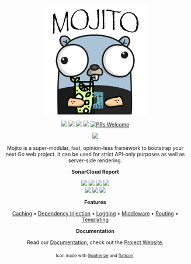 <p align="center">
    <img src="/.github/assets/gopher.png"
        height="300">
</p>

<p align="center">
    <a href="https://goreportcard.com/report/github.com/go-mojito/mojito" alt="Go Report Card">
        <img src="https://goreportcard.com/badge/github.com/go-mojito/mojito" /></a>
	<a href="https://github.com/go-mojito/mojito" alt="Go Version">
        <img src="https://img.shields.io/github/go-mod/go-version/go-mojito/mojito.svg" /></a>
	<a href="https://godoc.org/github.com/go-mojito/mojito" alt="GoDoc reference">
        <img src="https://img.shields.io/badge/godoc-reference-blue.svg"/></a>
	<a href="https://github.com/go-mojito/mojito/blob/main/LICENSE" alt="Licence">
        <img src="https://img.shields.io/github/license/Ileriayo/markdown-badges?style=flat-square" /></a>
	<a href="https://makeapullrequest.com">
        <img src="https://img.shields.io/badge/PRs-welcome-brightgreen.svg?style=flat-square" alt="PRs Welcome"></a>
</p>

<p align="center">
    <a href="https://go.dev/" alt="Made with Go">
        <img src="https://ForTheBadge.com/images/badges/made-with-go.svg" /></a>
		
</p>

<p align="center">
Mojito is a super-modular, fast, opinion-less framework to bootstrap your next Go web project. It can be used for strict API-only purposes as well as server-side rendering.
</p>

<p align="center"><strong>SonarCloud Report</strong></p>
<p align="center">
    <a href="https://sonarcloud.io/summary/overall?id=go-mojito_mojito" alt="Quality Gate">
        <img src="https://sonarcloud.io/api/project_badges/measure?project=go-mojito_mojito&metric=alert_status" /></a>
    <a href="https://sonarcloud.io/summary/overall?id=go-mojito_mojito" alt="Quality Gate">
        <img src="https://sonarcloud.io/api/project_badges/measure?project=go-mojito_mojito&metric=sqale_rating" /></a>
    <a href="https://sonarcloud.io/summary/overall?id=go-mojito_mojito" alt="Quality Gate">
        <img src="https://sonarcloud.io/api/project_badges/measure?project=go-mojito_mojito&metric=reliability_rating" /></a>
    <a href="https://sonarcloud.io/summary/overall?id=go-mojito_mojito" alt="Quality Gate">
        <img src="https://sonarcloud.io/api/project_badges/measure?project=go-mojito_mojito&metric=security_rating" /></a>
	<br>
    <a href="https://sonarcloud.io/summary/overall?id=go-mojito_mojito" alt="Quality Gate">
        <img src="https://sonarcloud.io/api/project_badges/measure?project=go-mojito_mojito&metric=vulnerabilities" /></a>
    <a href="https://sonarcloud.io/summary/overall?id=go-mojito_mojito" alt="Quality Gate">
        <img src="https://sonarcloud.io/api/project_badges/measure?project=go-mojito_mojito&metric=code_smells" /></a>
    <a href="https://sonarcloud.io/summary/overall?id=go-mojito_mojito" alt="Quality Gate">
        <img src="https://sonarcloud.io/api/project_badges/measure?project=go-mojito_mojito&metric=bugs" /></a>
</p>

<p align="center"><strong>Features</strong></p>
<p align="center">
	<a href="https://go-mojito.infinytum.co/features/caching">Caching</a> &bullet;
	<a href="https://go-mojito.infinytum.co/features/dependency-injection">Dependency Injection</a> &bullet; 
	<a href="https://go-mojito.infinytum.co/features/logging">Logging</a> &bullet; 
	<a href="https://go-mojito.infinytum.co/features/middleware">Middleware</a> &bullet; 
	<a href="https://go-mojito.infinytum.co/features/routing">Routing</a> &bullet; 
	<a href="https://go-mojito.infinytum.co/features/templating">Templating</a>
</p>

<p align="center"><strong>Documentation</strong></p>
<p align="center">
	Read our
	<a href="https://go-mojito.infinytum.co/docs">Documentation</a>, check out the 
	<a href="https://go-mojito.infinytum.co/">Project Website</a>.
</p>

<p align="center"><sub>Icon made with <a href="https://gopherize.me">Gopherize</a> and <a href="https://www.flaticon.com/free-icon/mojito_920710">flaticon</a>.</sub></p>
